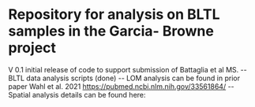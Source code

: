 # Repository for analysis on BLTL samples in the Garcia- Browne project 

V 0.1 initial release of code to support submission of Battaglia et al MS.
-- BLTL data analysis scripts (done)
-- LOM analysis can be found in prior paper Wahl et al. 2021 https://pubmed.ncbi.nlm.nih.gov/33561864/
-- Spatial analysis details can be found here:  